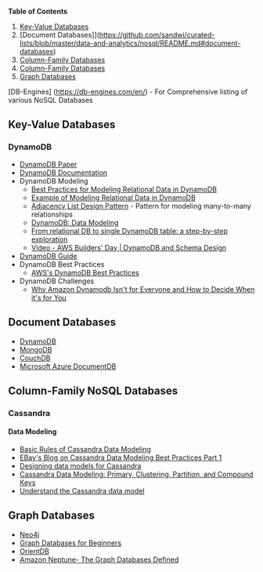 **Table of Contents**
1. [Key-Value Databases](https://github.com/sandwi/curated-lists/blob/master/data-and-analytics/nosql/README.md#key-value-databases)
1. [Document Databases]](https://github.com/sandwi/curated-lists/blob/master/data-and-analytics/nosql/README.md#document-databases)
1. [Column-Family Databases](https://github.com/sandwi/curated-lists/blob/master/data-and-analytics/nosql/README.md#key-value-databases)
1. [Column-Family Databases](https://github.com/sandwi/curated-lists/blob/master/data-and-analytics/nosql/README.md#column-family-databases)
1. [Graph Databases](https://github.com/sandwi/curated-lists/blob/master/data-and-analytics/nosql/README.md#graph-databases)
  
   
[DB-Engines] (https://db-engines.com/en/) - For Comprehensive listing of various NoSQL Databases

## Key-Value Databases
### DynamoDB
* [DynamoDB Paper](https://www.allthingsdistributed.com/files/amazon-dynamo-sosp2007.pdf)
* [DynamoDB Documentation](https://docs.aws.amazon.com/dynamodb/index.html)
* DynamoDB Modeling
  * [Best Practices for Modeling Relational Data in DynamoDB](https://docs.aws.amazon.com/amazondynamodb/latest/developerguide/bp-relational-modeling.html)
  * [Example of Modeling Relational Data in DynamoDB](https://docs.aws.amazon.com/amazondynamodb/latest/developerguide/bp-modeling-nosql-B.html)
  * [Adjacency List Design Pattern](https://docs.aws.amazon.com/amazondynamodb/latest/developerguide/bp-adjacency-graphs.html#bp-adjacency-lists) - Pattern for modeling many-to-many relationships
  * [DynamoDB: Data Modeling](https://medium.com/hotels-com-technology/dynamodb-data-modeling-c4b02729ac08)
  * [From relational DB to single DynamoDB table: a step-by-step exploration](https://www.trek10.com/blog/dynamodb-single-table-relational-modeling/)
  * [Video - AWS Builders' Day | DynamoDB and Schema Design](https://www.youtube.com/watch?v=ziqm6q-JsGQ)
* [DynamoDB Guide](https://www.dynamodbguide.com/the-dynamo-paper/)
* DynamoDB Best Practices
  * [AWS's DynamoDB Best Practices](https://docs.aws.amazon.com/amazondynamodb/latest/developerguide/best-practices.html)
* DynamoDB Challenges
  * [Why Amazon Dynamodb Isn't for Everyone and How to Decide When it's for You](https://read.acloud.guru/why-amazon-dynamodb-isnt-for-everyone-and-how-to-decide-when-it-s-for-you-aefc52ea9476)
## Document Databases
* [DynamoDB](https://docs.aws.amazon.com/dynamodb/index.html)
* [MongoDB](https://www.mongodb.com/)
* [CouchDB](http://couchdb.apache.org/)
* [Microsoft Azure DocumentDB](https://azure.microsoft.com/en-us/resources/videos/introduction-to-azure-documentdb/)

## Column-Family NoSQL Databases
### Cassandra
#### Data Modeling
* [Basic Rules of Cassandra Data Modeling](https://www.datastax.com/dev/blog/basic-rules-of-cassandra-data-modeling)
* [EBay's Blog on Cassandra Data Modeling Best Practices Part 1](https://www.ebayinc.com/stories/blogs/tech/cassandra-data-modeling-best-practices-part-1/)
* [Designing data models for Cassandra](https://www.oreilly.com/ideas/cassandra-data-modeling)
* [Cassandra Data Modeling: Primary, Clustering, Partition, and Compound Keys](https://dzone.com/articles/cassandra-data-modeling-primary-clustering-partiti)
* [Understand the Cassandra data model](https://pandaforme.gitbooks.io/introduction-to-cassandra/content/understand_the_cassandra_data_model.html)

## Graph Databases
* [Neo4j](https://neo4j.com/)
* [Graph Databases for Beginners](https://neo4j.com/blog/why-graph-databases-are-the-future/)
* [OrientDB](https://orientdb.com/graph-database/)
* [Amazon Neptune- The Graph Databases Defined](https://aws.amazon.com/nosql/graph/)






